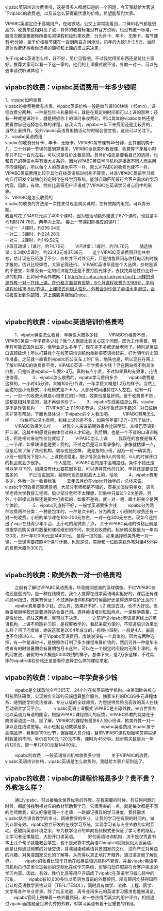 vipabc英语培训收费贵吗，这是很多人都想知道的一个问题，今天我就给大家说下vipabc的收费吧，以及该怎么获得最优惠的价格。希望能帮到大家。  

VIPABC英语定位于高端用户，在地铁站，公交上常常能看到，口碑和名气都是很高的。收费来说相对高了点，具体的收费标准没有官方说明，也没有统一标准，一般情况都是根据你所报名的课程和级别来收费，分为月卡、年卡、无限卡，每节课有45分钟，至于价格每节课在一百到两百之间浮动，包年的大致1.5-2.5万，当然具体收费还得看你选择的课程和上课的模式来决定。  

关于vipabc英语怎么样，好不好，见仁见智吧。不过我觉得买东西还是货比三家好。推荐大家可以看一下这一家的，他们的上课模式很不错，外教一对一，可以先去申请试听课体验下  

## vipabc的收费：vipabc英语费用一年多少钱呢  
1、vipabc如何收费  
vipabc的收费稍微有点贵。vipabc英语价格一般是单节课100块钱（45min），课程收费分两种，一种是包年卡和暑假卡，就是在规定的时间都可以上课的那种；还有一种就是课时卡，就是根据你上的课时来收费的，所以具体的vipabc价格还是要看你自己选择怎么样的课程。自我认为，vipabc一年下来费用还是比较贵的，当然土豪排外。另外vipabc英语费用搞活动的时候会便宜些，这点可以关注下。  
2、vipabc英语费用  
vipabc的收费分月卡、年卡、无限卡。VIPABC每节课有45分钟，比其他机构十几、二十分钟一节课的要划算很多。VIPABC全欧美外教授课，收费算下来每小时却只不过一百元左右，可以说是性价比极高的。具体价格还是要看自己的选择，也和自己的英语水平有很大关系的，因为VIPABC英语学习机构是根据不同人而采用不同课程的，所以每个人的英语水平不一样，那么VIPABC的收费也就不一样。VIPABC英语费用比较于其他在线英语培训机构不算贵，并且VIPABC英语学习机构自行研发全球独创的定制化在线学习系统，能够自动匹配最符合客户需求的学习内容。因此，有效、性价比高等用户评语成了VIPABC在英语学习者心目中的形象。  
3、VIPABC是怎么收费的  
vipabc的收费的方法是一次性支付现金购买课时，在有效期内用完。可以办分期。  
我当时花了34912元买了400个课时，因为做活动额外赠送了67个课时，也就是平均1课时74.76元，两年内上完。
每上一节课扣除相应的课时：  
一对一：4课时，约299.04元  
一对二：3课时，约224.28元  
一对三：2课时，约149.52元  
小班互动课；1课时，约74.76元
　　
  VIP讲堂：1课时，约74.76元
　　
  随选快课：0.3或0.5课时，约22.43元或37.38元
　　这个VIPABC英语费用只能共参考，估计现在已经涨了不少，价格并不对外公开，只是销售顾问与你打电话的时候才报的，估计比较弹性，大家记得还价。
VIPABC英语毕竟是个大品牌，价格是真的不便宜，如果没有一定的经济能力还是不要打脸充胖子，去找找其他性价比好一点的机构，比如阿卡索外教网：【 http://mt.sohu.com.luckyvip.top/】同样的也是外教一对一在线上课，在价格方面具有优势，6个月课程收费为3388元，平均课程价格18.8元/节课，上课模式也很人性化，外教会对你做了英语水平测试，会把报告发到你邮箱，这上课服务相当的nice。

　　
## vipabc的收费：vipabc英语培训价格贵吗
　　
  1、vipabc英语怎么收费，学英语大概多少钱
　　
  VIPABC价格贵不贵，VIPABC英语一年学费多少钱？我个人倒是比较关心这个问题，因为工作需要，明年有可能去国外出差，但毕业这么多年了，现在差不多都还给老师了，特别是英语口语超级烂！所以打算找个在线英语培训机构重新把英语捡起来，好为明年的出国作准备，之前就一直看到vipabc的公交车上的广告，地铁也是，所以现在在网上了解VIPABC的收费贵不贵，VIPABC英语一年学费多少钱？但在网站找不到具体价格，只是听说vipabc一年要2-3万。真的有点小贵，不过如果真的有效果，花钱也值得。
　　
  2、vipabc怎么收费的，vipabc学习费用多少
　　
  vipabc收费是这样的，一小时45分钟，大概100元/节课，一年学费大概是1.2万的样子。当然上面说的是小班模式，小班模式是2~6人，大部分时间维持在3人左右。也有一对一，一对一的收费大概是小班模式的2~3倍，效果也是最好的。至于收费贵不贵，这都是相对来说的，就不再做评价了~
　　
  3、vipabc在线英语怎么样，vipabc是不是诈骗机构
　　
  在VIPABC上了160多节课，总体印象还是不错的，对口语确实非常有帮助。下面也具体说一下vipabc的个人看法吧。
　　
  VIPABC费用怎么样
　　
  价格可以说小贵吧，和楼上说的差不多，如果包年要1.2万~3万了估计。
　　
  VIPABC效果怎么样
　　
  对我个人来说前期效果会比较明显，从哑巴英语到开口说，这其中的感觉自由体会过的人才知道。到后期，也是一个不错的口语训练场，但是相对来说性价比就低了
　　
  VIPABC怎么上课
　　
  我现在的套餐是每天上一节课，如果缺课也是要计费的，不过之后是可以看录像的。录像就枯燥一点，但是后来了解了其他机构，貌似也是这样。 我是报的小班，因为一对一确实贵。小班一般情况下是3人，上课按流程走，极少情况会有6人的情况，6人的时候开口的机会就会少很多。
　　
  个人感觉，VIPABC走的是中高端路线，条件不错还是可以学习下的，如果没有计划要花很多钱，可以选择其他的几家，毕竟还是要便宜蛮多的
　　
  不过话说回来，姚明代言还是挺高大上的，哈哈
　　
  4、vipabc费用多少，外教一对一收费标准
　　
  去年五月份在vipbc开始学的，总体来说，vipabc学习效果还算满意吧，大部分老师都是不错的，英美加澳俊男美女，语言学老师大学教授工程师。极少部分老师不太理想，印象中只留过1-2次差评。另外，小班模式效果还是要大打折扣的，如果不差钱，就一对一吧，跟小班完全是两个体验。
　　
  5、vipabc到底好不好，一般学英语要多少钱
　　
  vipabc分为两种收费两种分类：一种是包年的，一种是次卡的，分为两类：小班制的收费还有一对一的收费，小班的单节课在100-200元左右，一对一在300元左右，现如今还推出了vipjr在线青少年平台，比小班的稍微贵了点， 关于VIPABC英语的价格目前是根据学员购买课时数量和课程级别的不同，来规划收费的。起步购买数量为一年内120次，即一年12000元至14400元。 值得一提的是，如果选择欧美外教一对一课，一堂课需要按照4个课时计费。也就是说，实际和一位欧美籍外教对话45分钟的费用大概为300元

　　
## vipabc的收费：欧美外教一对一价格贵吗
　　
  之前有了解过VIPABC英语费用，毕竟姚明是我的篮球偶像。不过VIPABC价格还是蛮贵的，是一种在线模式，我个人觉得在线学英语确实挺好的，课后还有课程顾问跟进，效果有保证！不过选择培训机构的时候最好还是得选择性价比高的！
　　
  vipabc费用要多少钱，怎么样，效果好不好，LZ 我没去过，也不大好说。但英语培训学校还是要选择适合自己的。选择英语培训班就两点，一是教学质量，二是性价比。抓住这两点，就可以下决定。
　　
  之前听说vipabc英语是家线上的英语机构，上课不用跑补习班，是视屏教学的，看起来蛮方便的，不知道培训效果怎么样？问了问度娘，她说这家是2004年成立的，视频小班制，一般是4人，最高也不会超过6人。 关于Vipabc英语费用，度娘说没有一个具体的，因为有两种选择，有一种是课时卡，是按照你订制了多少课程来算价钱的，然后另外一种是年卡或者有的时候暑期会有暑期包月卡这种，可以在一个规定时间段内无限上课的。有的网友说，暑假的卡大概是5000块钱的样子。总体下来，是2万多这样，不过具体的vipabc课程价格还是要看你选择怎么样的课程来定。
　　
## vipabc的收费：vipabc一年学费多少钱
　　
  vipabc是全球首创全年365天、24小时在线英语教学机构。由美国硅谷核心科技团队研发，实现独步全球的云端运算整合服务。独家专利的DCGS多元课程体系、随到随学的灵活排课、专业认证的全球师资，为您提供优质且高效的真人在线互动语言学习平台。
　　
  vipabc英语上课模式
VIPABC是全球外教，来自世界各地以英语为母语的国家，根据VIPABC课程顾问的反馈，VIPABC外教的优势在于商务英语这一块，据了解，VIPABC的课程有最多6人的小班课、欧美外教一对一课以及在线讲堂等。以小班制互动教学居多。
　　
  vipabc英语费用
Vipabc属于高端品牌，费用是100元/节，据客服人员介绍，目前VIPABC课程根据学员购买课时数量的不同，单价在100元-120元不等，课时为45分钟。起步购买数量为一年内120次，即一年12000元至14400元。

　　
  vipabc的收费：一般英语培训机构收费多少钱
　　
  关于VIPABC的收费，vipabc英语培训价格，vipabc英语是怎么收费的，我就给大家介绍到这了。
　　
## vipabc的收费：vipabc的课程价格是多少？贵不贵？外教怎么样？
　　
  通过vipabc，可以接触全世界优秀的外教，在我需要的时候、有任何问题的时候，都能够找到相对应的教材帮助我学习。它很厉害的一点，就是每次都是不同的老师教我，却又好像是同一个老师，一路都记得我的学习进度、爱好需求vipabc结合语言教学的专业、网络世界的专业，让我的学习在有限的时间内，做到非常有效。vipabc独立研发的在线学习系统，实现学习者与专业外教的实时互动。感触纯英语环境之余，专为教学设计的单向视频模式更保证了学习者的隐私，让学习者无惧尴尬，大胆开口讲英语。
　　
  好的英语培训机构，决不是仅凭着书本上几个句子就能教会学生，也不是光靠中式英语Chinglish就能侃侃大谈英语，而是让你通过频繁的对话交流，耳濡目染纯英语背景国家的文化，进而产生对英语的兴趣、对英语国家文化的了解等，从而得以真正地打开眼界，通过语言而了解世界。
　　
  vipabc的收费比较于其他在线英语培训机构不算贵，并且vipabc英语学习机构自行研发全球独创的定制化在线学习系统，能够自动匹配最符合客户需求的学习内容。因此，有效、性价比高等用户评语成了vipabc在英语学习者心目中的形象。
　　
  vipabc有10,000多位以英语为母语的外籍顾问。所有顾问均获得国际公认的英语教学资格认证（TEFL/TESOL），同时具有商学、法律、工程、医学、文学等各种专业背景。除了纯正地道，再专业再多元的英语学习需求也能被满足。
　　vipabc官网上列举着一些外籍顾问，和一些热情而真实的用户评价，相信通过vipabc而接触全世界优秀的外教，对学习英语有着十足重要的作用。
